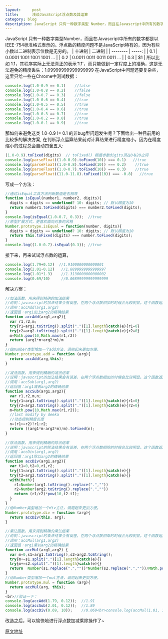 ```yaml
---
layout:     post
title:      浅谈JavaScript浮点数及其运算
category: blog
description: JavaScript 只有一种数字类型 Number，而且在Javascript中所有的数字都是以IEEE-754标准格式表示的。浮点数的精度问题不是JavaScript特有的，因为有些小数以二进制表示位数是无穷的。
---
```


JavaScript 只有一种数字类型Number，而且在Javascript中所有的数字都是以IEEE-754标准格式表示的。浮点数的精度问题不是JavaScript特有的，因为有些小数以二进制表示位数是无穷的。
| 十进制     | 二进制   |
| --------   | -----:  |
| 0.1        | 0.0001 1001 1001 1001 ... |
| 0.2        |   0.0011 0011 0011 0011 ...   |
| 0.3        |    \$1    |
所以比如 1.1，其程序实际上无法真正的表示'1.1'，而只能做到一定程度上的准确，这是无法避免的精度丢失：1.09999999999999999
在JavaScript中问题还要复杂些，这里只给一些在Chrome中测试数据：
```js
console.log(1.0-0.9 == 0.1)    //false
console.log(1.0-0.8 == 0.2)    //false
console.log(1.0-0.7 == 0.3)    //false
console.log(1.0-0.6 == 0.4)    //true
console.log(1.0-0.5 == 0.5)    //true
console.log(1.0-0.4 == 0.6)    //true
console.log(1.0-0.3 == 0.7)    //true
console.log(1.0-0.2 == 0.8)    //true
console.log(1.0-0.1 == 0.9)    //true
```
那如何来避免这类 1.0-0.9 != 0.1 的非bug型问题发生呢？下面给出一种目前用的比较多的解决方案, 在判断浮点运算结果前对计算结果进行精度缩小，因为在精度缩小的过程总会自动四舍五入: 
```js
(1.0-0.9).toFixed(digits)  // toFixed() 精度参数digits须在0与20之间
console.log(parseFloat((1.0-0.9).toFixed(10)) === 0.1)   //true
console.log(parseFloat((1.0-0.8).toFixed(10)) === 0.2)    //true
console.log(parseFloat((1.0-0.7).toFixed(10)) === 0.3)    //true
console.log(parseFloat((11.0-11.8).toFixed(10)) === -0.8)   //true
```
写成一个方法：
```js
//通过isEqual工具方法判断数值是否相等
function isEqual(number1, number2, digits){
  digits = digits == undefined? 10: digits; // 默认精度为10
  return number1.toFixed(digits) === number2.toFixed(digits);
}
console.log(isEqual(1.0-0.7, 0.3));  //true
//原型扩展方式，更喜欢面向对象的风格
Number.prototype.isEqual = function(number, digits){
  digits = digits == undefined? 10: digits; // 默认精度为10
  return this.toFixed(digits) === number.toFixed(digits);
}
console.log((1.0-0.7).isEqual(0.3)); //true
```
接下来，再来试试浮点数的运算，
```js
console.log(1.79+0.12)  //1.9100000000000001
console.log(2.01-0.12)   //1.8899999999999997
console.log(1.01*1.3)    //1.3130000000000002
console.log(0.69/10)     //0.06899999999999999
```
解决方案：
```js
//加法函数，用来得到精确的加法结果
//说明：javascript的加法结果会有误差，在两个浮点数相加的时候会比较明显。这个函数返回较为精确的加法结果。
//调用：accAdd(arg1,arg2)
//返回值：arg1加上arg2的精确结果
function accAdd(arg1,arg2){
  var r1,r2,m;
  try{r1=arg1.toString().split(".")[1].length}catch(e){r1=0}
  try{r2=arg2.toString().split(".")[1].length}catch(e){r2=0}
  m=Math.pow(10,Math.max(r1,r2))
  return (arg1*m+arg2*m)/m
}
//给Number类型增加一个add方法，调用起来更加方便。
Number.prototype.add = function (arg){
  return accAdd(arg,this);
}
 
//减法函数，用来得到精确的减法结果
//说明：javascript的加法结果会有误差，在两个浮点数相加的时候会比较明显。这个函数返回较为精确的减法结果。
//调用：accSub(arg1,arg2)
//返回值：arg1减去arg2的精确结果
function accSub(arg1,arg2){
  var r1,r2,m,n;
  try{r1=arg1.toString().split(".")[1].length}catch(e){r1=0}
  try{r2=arg2.toString().split(".")[1].length}catch(e){r2=0}
  m=Math.pow(10,Math.max(r1,r2));
  //last modify by deeka
  //动态控制精度长度
  n=(r1>=r2)?r1:r2;
  return ((arg1*m-arg2*m)/m).toFixed(n);
}
 
//除法函数，用来得到精确的除法结果
//说明：javascript的除法结果会有误差，在两个浮点数相除的时候会比较明显。这个函数返回较为精确的除法结果。
//调用：accDiv(arg1,arg2)
//返回值：arg1除以arg2的精确结果
function accDiv(arg1,arg2){
  var t1=0,t2=0,r1,r2;
  try{t1=arg1.toString().split(".")[1].length}catch(e){}
  try{t2=arg2.toString().split(".")[1].length}catch(e){}
  with(Math){
    r1=Number(arg1.toString().replace(".",""))
    r2=Number(arg2.toString().replace(".",""))
    return (r1/r2)*pow(10,t2-t1);
  }
}
//给Number类型增加一个div方法，调用起来更加方便。
Number.prototype.div = function (arg){
  return accDiv(this, arg);
}
 
//乘法函数，用来得到精确的乘法结果
//说明：javascript的乘法结果会有误差，在两个浮点数相乘的时候会比较明显。这个函数返回较为精确的乘法结果。
//调用：accMul(arg1,arg2)
//返回值：arg1乘以arg2的精确结果
function accMul(arg1,arg2) {
  var m=0,s1=arg1.toString(),s2=arg2.toString();
  try{m+=s1.split(".")[1].length}catch(e){}
  try{m+=s2.split(".")[1].length}catch(e){}
  return  Number(s1.replace(".",""))*Number(s2.replace(".",""))/Math.pow(10,m)
}
//给Number类型增加一个mul方法，调用起来更加方便。
Number.prototype.mul = function (arg){
  return accMul(arg, this);
}
<br>//验证一下：
console.log(accAdd(1.79, 0.12));  //1.91
console.log(accSub(2.01, 0.12));  //1.89
console.log(accDiv(0.69, 10));    //0.069<br>console.log(accMul(1.01, 1.3));   //1.313
```
改造之后，可以愉快地进行浮点数加减乘除操作了~

[原文地址][1]


  [1]: https://www.cnblogs.com/ppforever/p/5011660.html
